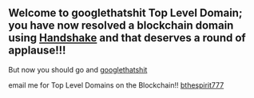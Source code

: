 ## Welcome to googlethatshit Top Level Domain; you have now resolved a blockchain domain using [Handshake](https://handshake.org) and that deserves a round of applause!!! 

 But now you should go and [googlethatshit](https://google.com)


email me for Top Level Domains on the Blockchain!! 
[bthespirit777](https://protonmail.com)
